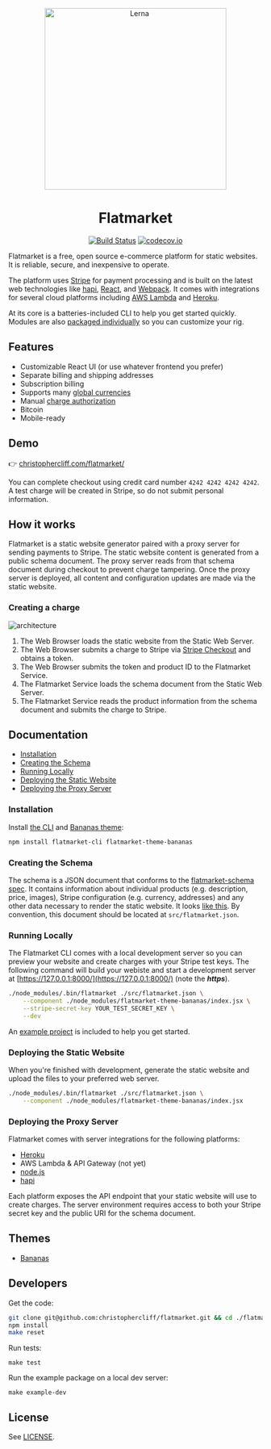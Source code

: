 <p align="center">
  <img alt="Lerna" src="https://raw.githubusercontent.com/christophercliff/flatmarket/master/packages/flatmarket-example/src/images/pineapple.png" width="360" />
</p>

<h1 align="center">Flatmarket</h1>

<p align="center">
    <a href="https://circleci.com/gh/christophercliff/flatmarket"><img src="https://camo.githubusercontent.com/5843fae6a2c92bed031acbc78027a2b0d5f0061c/68747470733a2f2f636972636c6563692e636f6d2f67682f6368726973746f70686572636c6966662f666c61746d61726b65742e7376673f7374796c653d736869656c64" alt="Build Status" data-canonical-src="https://circleci.com/gh/christophercliff/flatmarket.svg?style=shield" style="max-width:100%;"></a> <a href="http://codecov.io/github/christophercliff/flatmarket?branch=master"><img src="https://camo.githubusercontent.com/ea3c9df6a64408856944933ba4a73f3ea680e47b/687474703a2f2f636f6465636f762e696f2f6769746875622f6368726973746f70686572636c6966662f666c61746d61726b65742f636f7665726167652e7376673f6272616e63683d6d6173746572" alt="codecov.io" data-canonical-src="http://codecov.io/github/christophercliff/flatmarket/coverage.svg?branch=master" style="max-width:100%;"></a>
</p>

Flatmarket is a free, open source e-commerce platform for static websites. It is reliable, secure, and inexpensive to operate.

The platform uses [Stripe](https://stripe.com/) for payment processing and is built on the latest web technologies like [hapi](http://hapijs.com/), [React](http://facebook.github.io/react/), and [Webpack](http://webpack.github.io/). It comes with integrations for several cloud platforms including [AWS Lambda](https://aws.amazon.com/lambda/) and [Heroku](https://www.heroku.com/).

At its core is a batteries-included CLI to help you get started quickly. Modules are also [packaged individually](packages) so you can customize your rig.

## Features

- Customizable React UI (or use whatever frontend you prefer)
- Separate billing and shipping addresses
- Subscription billing
- Supports many [global currencies](https://support.stripe.com/questions/which-currencies-does-stripe-support)
- Manual [charge authorization](https://support.stripe.com/questions/does-stripe-support-authorize-and-capture)
- Bitcoin
- Mobile-ready

## Demo

:point_right: [christophercliff.com/flatmarket/](https://christophercliff.com/flatmarket/)

You can complete checkout using credit card number `4242 4242 4242 4242`. A test charge will be created in Stripe, so do not submit personal information.

## How it works

Flatmarket is a static website generator paired with a proxy server for sending payments to Stripe. The static website content is generated from a public schema document. The proxy server reads from that schema document during checkout to prevent charge tampering. Once the proxy server is deployed, all content and configuration updates are made via the static website.

### Creating a charge

![architecture](https://cloud.githubusercontent.com/assets/317601/13714569/ff27bb1e-e794-11e5-9861-c04a94f56d35.png)

1. The Web Browser loads the static website from the Static Web Server.
2. The Web Browser submits a charge to Stripe via [Stripe Checkout](https://stripe.com/checkout) and obtains a token.
3. The Web Browser submits the token and product ID to the Flatmarket Service.
4. The Flatmarket Service loads the schema document from the Static Web Server.
5. The Flatmarket Service reads the product information from the schema document and submits the charge to Stripe.

## Documentation

- [Installation](#installation)
- [Creating the Schema](#creating-the-schema)
- [Running Locally](#running-locally)
- [Deploying the Static Website](#deploying-the-static-website)
- [Deploying the Proxy Server](#deploying-the-proxy-server)

### Installation

Install [the CLI](packages/flatmarket-cli) and [Bananas theme](packages/flatmarket-theme-bananas):

```sh
npm install flatmarket-cli flatmarket-theme-bananas
```

### Creating the Schema

The schema is a JSON document that conforms to the [flatmarket-schema spec](packages/flatmarket-schema). It contains information about individual products (e.g. description, price, images), Stripe configuration (e.g. currency, addresses) and any other data necessary to render the static website. It looks [like this](packages/flatmarket-example/src/flatmarket.json). By convention, this document should be located at `src/flatmarket.json`.

### Running Locally

The Flatmarket CLI comes with a local development server so you can preview your website and create charges with your Stripe test keys. The following command will build your webiste and start a development server at [https://127.0.0.1:8000/](https://127.0.0.1:8000/) (note the ***https***).

```sh
./node_modules/.bin/flatmarket ./src/flatmarket.json \
    --component ./node_modules/flatmarket-theme-bananas/index.jsx \
    --stripe-secret-key YOUR_TEST_SECRET_KEY \
    --dev
```

An [example project](packages/flatmarket-example) is included to help you get started.

### Deploying the Static Website

When you're finished with development, generate the static website and upload the files to your preferred web server.

```sh
./node_modules/.bin/flatmarket ./src/flatmarket.json \
    --component ./node_modules/flatmarket-theme-bananas/index.jsx
```

### Deploying the Proxy Server

Flatmarket comes with server integrations for the following platforms:

- [Heroku](https://github.com/christophercliff/flatmarket-server-heroku)
- AWS Lambda & API Gateway (not yet)
- [node.js](packages/flatmarket-server)
- [hapi](packages/flatmarket-hapi)

Each platform exposes the API endpoint that your static website will use to create charges. The server environment requires access to both your Stripe secret key and the public URI for the schema document.

## Themes

- [Bananas](packages/flatmarket-theme-bananas)

## Developers

Get the code:

```sh
git clone git@github.com:christophercliff/flatmarket.git && cd ./flatmarket/
npm install
make reset
```

Run tests:

```
make test
```

Run the example package on a local dev server:

```
make example-dev
```

## License

See [LICENSE](LICENSE.md).

